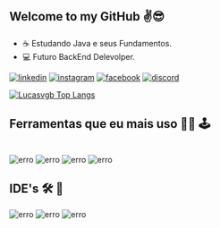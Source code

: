 ## Welcome to my GitHub ✌️😎
 * ☕ Estudando Java e seus Fundamentos.
 * 💻 Futuro BackEnd Delevolper.


[![linkedin](https://img.shields.io/badge/LinkedIn-0077B5?style=for-the-badge&logo=linkedin&logoColor=white)](https://www.linkedin.com/in/lucasvianagb/)
[![instagram](https://img.shields.io/badge/Instagram-E4405F?style=for-the-badge&logo=instagram&logoColor=white)](https://www.instagram.com/lucasvianagb/)
[![facebook](https://img.shields.io/badge/Facebook-1877F2?style=for-the-badge&logo=facebook&logoColor=white)](https://www.facebook.com/LucasVianaGB/)
[![discord](https://img.shields.io/badge/Discord-7289DA?style=for-the-badge&logo=discord&logoColor=white)](LucasZaacar#1693)

[![Lucasvgb Top Langs](https://github-readme-stats.vercel.app/api/top-langs/?username=Lucasvgb&layout=compact)](https://github.com/Lucasvgb)

## Ferramentas que eu mais uso 👨‍💻 🕹️ 

<div style="display : inline_block"><br/>
  <img aling="center" alt="erro" src="https://img.shields.io/badge/Java-ED8B00?style=for-the-badge&logo=openjdk&logoColor=white"/>
  <img aling="center" alt="erro" src="https://img.shields.io/badge/MySQL-00000F?style=for-the-badge&logo=mysql&logoColor=white"/>
  <img aling="center" alt="erro" src="https://img.shields.io/badge/C%23-239120?style=for-the-badge&logo=c-sharp&logoColor=white"/>
  <img aling="center" alt="erro" src="https://img.shields.io/badge/C-00599C?style=for-the-badge&logo=c&logoColor=white"/>
  
  ## IDE's 🛠️ 🧰
  <img aling="center" alt="erro" src="https://img.shields.io/badge/Visual_Studio_Code-0078D4?style=for-the-badge&logo=visual%20studio%20code&logoColor=white"/>
  <img aling="center" alt="erro" src="https://img.shields.io/badge/Visual_Studio-5C2D91?style=for-the-badge&logo=visual%20studio&logoColor=white"/>
  <img aling="center" alt="erro" src="https://img.shields.io/badge/IntelliJ_IDEA-000000.svg?style=for-the-badge&logo=intellij-idea&logoColor=white"/>
  
  
</div>
